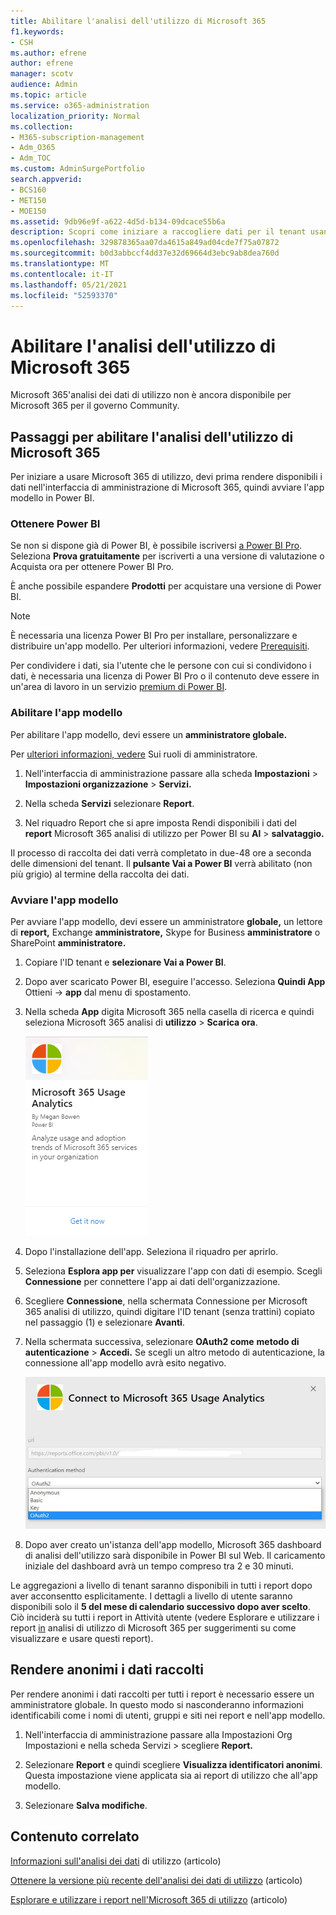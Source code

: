 ```yaml
---
title: Abilitare l'analisi dell'utilizzo di Microsoft 365
f1.keywords:
- CSH
ms.author: efrene
author: efrene
manager: scotv
audience: Admin
ms.topic: article
ms.service: o365-administration
localization_priority: Normal
ms.collection:
- M365-subscription-management
- Adm_O365
- Adm_TOC
ms.custom: AdminSurgePortfolio
search.appverid:
- BCS160
- MET150
- MOE150
ms.assetid: 9db96e9f-a622-4d5d-b134-09dcace55b6a
description: Scopri come iniziare a raccogliere dati per il tenant usando l'app Microsoft 365 modello Analisi di utilizzo in Power BI.
ms.openlocfilehash: 329878365aa07da4615a849ad04cde7f75a07872
ms.sourcegitcommit: b0d3abbccf4dd37e32d69664d3ebc9ab8dea760d
ms.translationtype: MT
ms.contentlocale: it-IT
ms.lasthandoff: 05/21/2021
ms.locfileid: "52593370"
---
```

# <a name="enable-microsoft-365-usage-analytics"></a>Abilitare l'analisi dell'utilizzo di Microsoft 365

Microsoft 365'analisi dei dati di utilizzo non è ancora disponibile per Microsoft 365 per il governo Community.
  
## <a name="steps-to-enable-microsoft-365-usage-analytics"></a>Passaggi per abilitare l'analisi dell'utilizzo di Microsoft 365

Per iniziare a usare Microsoft 365 di utilizzo, devi prima rendere disponibili i dati nell'interfaccia di amministrazione di Microsoft 365, quindi avviare l'app modello in Power BI.
  
### <a name="get-power-bi"></a>Ottenere Power BI

Se non si dispone già di Power BI, è possibile iscriversi [a Power BI Pro](https://go.microsoft.com/fwlink/p/?linkid=845347). Seleziona **Prova gratuitamente** per iscriverti a una versione di valutazione o Acquista ora per ottenere Power BI Pro. 
  
  
È anche possibile espandere **Prodotti** per acquistare una versione di Power BI. 

> [!NOTE]
> È necessaria una licenza Power BI Pro per installare, personalizzare e distribuire un'app modello. Per ulteriori informazioni, vedere [Prerequisiti](/power-bi/service-template-apps-install-distribute?source=docs#prerequisites).

Per condividere i dati, sia l'utente che le persone con cui si condividono i dati, è necessaria una licenza di Power BI Pro o il contenuto deve essere in un'area di lavoro in un servizio [premium di Power BI](/power-bi/service-premium-what-is). 
  
### <a name="enable-the-template-app"></a>Abilitare l'app modello

Per abilitare l'app modello, devi essere un **amministratore globale.**
  
Per [ulteriori informazioni, vedere](../add-users/about-admin-roles.md) Sui ruoli di amministratore. 
  
1. Nell'interfaccia di amministrazione passare alla scheda **Impostazioni** \> **Impostazioni organizzazione** \> **Servizi.** 
    
2. Nella scheda **Servizi** selezionare  **Report**.
    
3. Nel riquadro Report che si apre imposta Rendi disponibili i dati del **report** Microsoft 365 analisi di utilizzo per Power BI su **Al** \> **salvataggio.** 
  
Il processo di raccolta dei dati verrà completato in due-48 ore a seconda delle dimensioni del tenant. Il **pulsante Vai a Power BI** verrà abilitato (non più grigio) al termine della raccolta dei dati. 
    
### <a name="start-the-template-app"></a>Avviare l'app modello

Per avviare l'app modello, devi essere un amministratore **globale,** un lettore di **report,** Exchange **amministratore,** Skype for Business **amministratore** o SharePoint **amministratore.** 
  
1. Copiare l'ID tenant e **selezionare Vai a Power BI**.
    
2.  Dopo aver scaricato Power BI, eseguire l'accesso. Seleziona **Quindi App** Ottieni -> **app** dal menu di spostamento.    
  
3. Nella scheda **App** digita Microsoft 365 nella casella di ricerca e quindi seleziona Microsoft 365 analisi di **utilizzo** \> **Scarica ora**.

    [![Seleziona Scarica ora](../../media/78102250-9874-4a32-8365-436f13560b52.png)](https://app.powerbi.com/groups/me/getapps/services/cia_microsoft365.microsoft-365-usage-analytics)
    
4.  Dopo l'installazione dell'app. Seleziona il riquadro per aprirlo.

5.  Seleziona **Esplora app per** visualizzare l'app con dati di esempio. Scegli **Connessione** per connettere l'app ai dati dell'organizzazione.

6.  Scegliere **Connessione**, nella  schermata Connessione per Microsoft 365 analisi di utilizzo, quindi digitare l'ID tenant (senza trattini) copiato nel passaggio (1) e selezionare **Avanti**.
    
7. Nella schermata successiva, selezionare **OAuth2 come** **metodo di autenticazione** \> **Accedi.** Se scegli un altro metodo di autenticazione, la connessione all'app modello avrà esito negativo.
    
    ![Scegliere l'account Microsoft come metodo di autenticazione](../../media/ab6f0463-c3f7-4088-a605-67c699fa86adnew.png)
  
8. Dopo aver creato un'istanza dell'app modello, Microsoft 365 dashboard di analisi dell'utilizzo sarà disponibile in Power BI sul Web. Il caricamento iniziale del dashboard avrà un tempo compreso tra 2 e 30 minuti.
  
Le aggregazioni a livello di tenant saranno disponibili in tutti i report dopo aver acconsentto esplicitamente. I dettagli a livello di utente saranno disponibili solo il **5 del mese di calendario successivo dopo aver scelto**. Ciò inciderà su tutti i report in Attività utente (vedere Esplorare e utilizzare i report [in](navigate-and-utilize-reports.md) analisi di utilizzo di Microsoft 365 per suggerimenti su come visualizzare e usare questi report).
    
## <a name="make-the-collected-data-anonymous"></a>Rendere anonimi i dati raccolti

Per rendere anonimi i dati raccolti per tutti i report è necessario essere un amministratore globale. In questo modo si nasconderanno informazioni identificabili come i nomi di utenti, gruppi e siti nei report e nell'app modello.
  
1. Nell'interfaccia di amministrazione  passare alla Impostazioni Org Impostazioni e nella scheda Servizi \> scegliere **Report.** 
    
2. Selezionare **Report** e quindi scegliere **Visualizza identificatori anonimi**. Questa impostazione viene applicata sia ai report di utilizzo che all'app modello.
  
3. Selezionare **Salva modifiche**.

## <a name="related-content"></a>Contenuto correlato

[Informazioni sull'analisi dei dati](usage-analytics.md) di utilizzo (articolo)

[Ottenere la versione più recente dell'analisi dei dati di utilizzo](get-the-latest-version-of-usage-analytics.md) (articolo)

[Esplorare e utilizzare i report nell'Microsoft 365 di utilizzo](navigate-and-utilize-reports.md) (articolo)